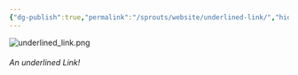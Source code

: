 ```yaml
---
{"dg-publish":true,"permalink":"/sprouts/website/underlined-link/","hide":true}
---
```


![underlined_link.png](/img/user/sprouts/website/underlined_link.png)
###### An underlined Link!
